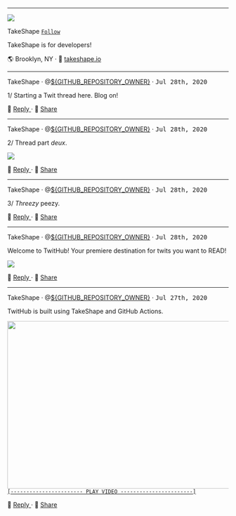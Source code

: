 ---

![](https://images.takeshape.io/5fa56f55-d64e-4e56-ae68-1daf93e7fdc3/dev/109353a0-b3e1-4d61-ad63-508eac27fbd3/yoel-peterson-1105776-unsplash.jpg?auto=compress%2Cformat&h=134&mask=ellipse&q=100&w=134)

TakeShape [`Follow`](https://github.com/${GITHUB_REPOSITORY_OWNER}?tab=followers)

TakeShape is for developers!

🌎 Brooklyn, NY · 📠 [takeshape.io](https://takeshape.io)

<hr /><a name="1595984065-1"></a>

TakeShape · @[\${GITHUB_REPOSITORY_OWNER}](https://github.com/${GITHUB_REPOSITORY_OWNER}) · <kbd>Jul 28th, 2020</kbd>

1/ Starting a Twit thread here. Blog on!

<p>
  <span>💬 </span>
  <a href="https://github.com/${GITHUB_REPOSITORY}/issues/new?body=Starting%20a%20Twit%20thread%20here.%20Blog%20on!%0A%0A---" rel="noopener noreferrer">
    Reply
  </a>
  <span> · <span>
  <span>👏 </span>
  <a href="https://twitter.com/intent/tweet?url=https://github.com/${GITHUB_REPOSITORY}%23user-content-1595984065-1&hashtags=TwitHub">
    Share
  </a>
</p>

<hr /><a name="1595984065-2"></a>

TakeShape · @[\${GITHUB_REPOSITORY_OWNER}](https://github.com/${GITHUB_REPOSITORY_OWNER}) · <kbd>Jul 28th, 2020</kbd>

2/ Thread part _deux_.

<p>
  <a href="https://images.takeshape.io/b9b1f9b0-313e-45d7-a92d-42dbbdec5dd0/dev/6a160dae-113f-43ad-9516-dcc68a35339b/220px-Hot_Shots_part_deux.jpg?auto=compress%2Cformat" alt="" rel="noopener noreferrer">
    <img src="https://images.takeshape.io/b9b1f9b0-313e-45d7-a92d-42dbbdec5dd0/dev/6a160dae-113f-43ad-9516-dcc68a35339b/220px-Hot_Shots_part_deux.jpg?auto=compress%2Cformat&amp;crop=faces%2Centropy&amp;fit=crop&amp;h=288&amp;q=100&amp;w=510"/>
  </a>
</p><p>
  <span>💬 </span>
  <a href="https://github.com/${GITHUB_REPOSITORY}/issues/new?body=Thread%20part%20_deux_.%0A%0A---" rel="noopener noreferrer">
    Reply
  </a>
  <span> · <span>
  <span>👏 </span>
  <a href="https://twitter.com/intent/tweet?url=https://github.com/${GITHUB_REPOSITORY}%23user-content-1595984065-2&hashtags=TwitHub">
    Share
  </a>
</p>

<hr /><a name="1595984065-3"></a>

TakeShape · @[\${GITHUB_REPOSITORY_OWNER}](https://github.com/${GITHUB_REPOSITORY_OWNER}) · <kbd>Jul 28th, 2020</kbd>

3/ _Threezy_ peezy.

<p>
  <span>💬 </span>
  <a href="https://github.com/${GITHUB_REPOSITORY}/issues/new?body=*Threezy*%20peezy.%0A%0A---" rel="noopener noreferrer">
    Reply
  </a>
  <span> · <span>
  <span>👏 </span>
  <a href="https://twitter.com/intent/tweet?url=https://github.com/${GITHUB_REPOSITORY}%23user-content-1595984065-3&hashtags=TwitHub">
    Share
  </a>
</p>

<hr /><a name="1595944469-1"></a>

TakeShape · @[\${GITHUB_REPOSITORY_OWNER}](https://github.com/${GITHUB_REPOSITORY_OWNER}) · <kbd>Jul 28th, 2020</kbd>

Welcome to TwitHub! Your premiere destination for twits you want to READ!

<p>
  <a href="https://images.takeshape.io/5fa56f55-d64e-4e56-ae68-1daf93e7fdc3/dev/84750f63-fb7a-4789-af52-1439fab79234/marion-michele-330691-unsplash.jpg?auto=compress%2Cformat" alt="alt text" rel="noopener noreferrer">
    <img src="https://images.takeshape.io/5fa56f55-d64e-4e56-ae68-1daf93e7fdc3/dev/84750f63-fb7a-4789-af52-1439fab79234/marion-michele-330691-unsplash.jpg?auto=compress%2Cformat&amp;crop=faces%2Centropy&amp;fit=crop&amp;h=288&amp;q=100&amp;w=510"/>
  </a>
</p><p>
  <span>💬 </span>
  <a href="https://github.com/${GITHUB_REPOSITORY}/issues/new?body=Welcome%20to%20TwitHub!%20Your%20premiere%20destination%20for%20twits%20you%20want%20to%20READ!%0A%0A---" rel="noopener noreferrer">
    Reply
  </a>
  <span> · <span>
  <span>👏 </span>
  <a href="https://twitter.com/intent/tweet?url=https://github.com/${GITHUB_REPOSITORY}%23user-content-1595944469-1&hashtags=TwitHub">
    Share
  </a>
</p>

<hr /><a name="1595882579-1"></a>

TakeShape · @[\${GITHUB_REPOSITORY_OWNER}](https://github.com/${GITHUB_REPOSITORY_OWNER}) · <kbd>Jul 27th, 2020</kbd>

TwitHub is built using TakeShape and GitHub Actions.

<p>
  <a href="https://www.youtube.com/watch?v=z7_pVrIshxA&amp;feature=emb_title" rel="noopener noreferrer" target= "_blank">
    <img src="http://img.youtube.com/vi/z7_pVrIshxA/0.jpg" width="510" height="382"/><br />
    <code>[----------------------- PLAY VIDEO -----------------------]</code>
  </a>
</p><p>
  <span>💬 </span>
  <a href="https://github.com/${GITHUB_REPOSITORY}/issues/new?body=TwitHub%20is%20built%20using%20TakeShape%20and%20GitHub%20Actions.%0A%0A---" rel="noopener noreferrer">
    Reply
  </a>
  <span> · <span>
  <span>👏 </span>
  <a href="https://twitter.com/intent/tweet?url=https://github.com/${GITHUB_REPOSITORY}%23user-content-1595882579-1&hashtags=TwitHub">
    Share
  </a>
</p>
